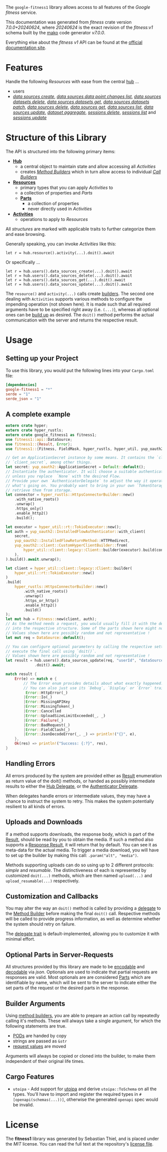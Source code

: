 <!---
DO NOT EDIT !
This file was generated automatically from 'src/generator/templates/api/README.md.mako'
DO NOT EDIT !
-->
The `google-fitness1` library allows access to all features of the *Google fitness* service.

This documentation was generated from *fitness* crate version *7.0.0+20240624*, where *20240624* is the exact revision of the *fitness:v1* schema built by the [mako](http://www.makotemplates.org/) code generator *v7.0.0*.

Everything else about the *fitness* *v1* API can be found at the
[official documentation site](https://developers.google.com/fit/rest/v1/get-started).
# Features

Handle the following *Resources* with ease from the central [hub](https://docs.rs/google-fitness1/7.0.0+20240624/google_fitness1/Fitness) ...

* users
 * [*data sources create*](https://docs.rs/google-fitness1/7.0.0+20240624/google_fitness1/api::UserDataSourceCreateCall), [*data sources data point changes list*](https://docs.rs/google-fitness1/7.0.0+20240624/google_fitness1/api::UserDataSourceDataPointChangeListCall), [*data sources datasets delete*](https://docs.rs/google-fitness1/7.0.0+20240624/google_fitness1/api::UserDataSourceDatasetDeleteCall), [*data sources datasets get*](https://docs.rs/google-fitness1/7.0.0+20240624/google_fitness1/api::UserDataSourceDatasetGetCall), [*data sources datasets patch*](https://docs.rs/google-fitness1/7.0.0+20240624/google_fitness1/api::UserDataSourceDatasetPatchCall), [*data sources delete*](https://docs.rs/google-fitness1/7.0.0+20240624/google_fitness1/api::UserDataSourceDeleteCall), [*data sources get*](https://docs.rs/google-fitness1/7.0.0+20240624/google_fitness1/api::UserDataSourceGetCall), [*data sources list*](https://docs.rs/google-fitness1/7.0.0+20240624/google_fitness1/api::UserDataSourceListCall), [*data sources update*](https://docs.rs/google-fitness1/7.0.0+20240624/google_fitness1/api::UserDataSourceUpdateCall), [*dataset aggregate*](https://docs.rs/google-fitness1/7.0.0+20240624/google_fitness1/api::UserDatasetAggregateCall), [*sessions delete*](https://docs.rs/google-fitness1/7.0.0+20240624/google_fitness1/api::UserSessionDeleteCall), [*sessions list*](https://docs.rs/google-fitness1/7.0.0+20240624/google_fitness1/api::UserSessionListCall) and [*sessions update*](https://docs.rs/google-fitness1/7.0.0+20240624/google_fitness1/api::UserSessionUpdateCall)




# Structure of this Library

The API is structured into the following primary items:

* **[Hub](https://docs.rs/google-fitness1/7.0.0+20240624/google_fitness1/Fitness)**
    * a central object to maintain state and allow accessing all *Activities*
    * creates [*Method Builders*](https://docs.rs/google-fitness1/7.0.0+20240624/google_fitness1/common::MethodsBuilder) which in turn
      allow access to individual [*Call Builders*](https://docs.rs/google-fitness1/7.0.0+20240624/google_fitness1/common::CallBuilder)
* **[Resources](https://docs.rs/google-fitness1/7.0.0+20240624/google_fitness1/common::Resource)**
    * primary types that you can apply *Activities* to
    * a collection of properties and *Parts*
    * **[Parts](https://docs.rs/google-fitness1/7.0.0+20240624/google_fitness1/common::Part)**
        * a collection of properties
        * never directly used in *Activities*
* **[Activities](https://docs.rs/google-fitness1/7.0.0+20240624/google_fitness1/common::CallBuilder)**
    * operations to apply to *Resources*

All *structures* are marked with applicable traits to further categorize them and ease browsing.

Generally speaking, you can invoke *Activities* like this:

```Rust,ignore
let r = hub.resource().activity(...).doit().await
```

Or specifically ...

```ignore
let r = hub.users().data_sources_create(...).doit().await
let r = hub.users().data_sources_delete(...).doit().await
let r = hub.users().data_sources_get(...).doit().await
let r = hub.users().data_sources_update(...).doit().await
```

The `resource()` and `activity(...)` calls create [builders][builder-pattern]. The second one dealing with `Activities`
supports various methods to configure the impending operation (not shown here). It is made such that all required arguments have to be
specified right away (i.e. `(...)`), whereas all optional ones can be [build up][builder-pattern] as desired.
The `doit()` method performs the actual communication with the server and returns the respective result.

# Usage

## Setting up your Project

To use this library, you would put the following lines into your `Cargo.toml` file:

```toml
[dependencies]
google-fitness1 = "*"
serde = "1"
serde_json = "1"
```

## A complete example

```Rust
extern crate hyper;
extern crate hyper_rustls;
extern crate google_fitness1 as fitness1;
use fitness1::api::DataSource;
use fitness1::{Result, Error};
use fitness1::{Fitness, FieldMask, hyper_rustls, hyper_util, yup_oauth2};

// Get an ApplicationSecret instance by some means. It contains the `client_id` and
// `client_secret`, among other things.
let secret: yup_oauth2::ApplicationSecret = Default::default();
// Instantiate the authenticator. It will choose a suitable authentication flow for you,
// unless you replace  `None` with the desired Flow.
// Provide your own `AuthenticatorDelegate` to adjust the way it operates and get feedback about
// what's going on. You probably want to bring in your own `TokenStorage` to persist tokens and
// retrieve them from storage.
let connector = hyper_rustls::HttpsConnectorBuilder::new()
    .with_native_roots()
    .unwrap()
    .https_only()
    .enable_http2()
    .build();

let executor = hyper_util::rt::TokioExecutor::new();
let auth = yup_oauth2::InstalledFlowAuthenticator::with_client(
    secret,
    yup_oauth2::InstalledFlowReturnMethod::HTTPRedirect,
    yup_oauth2::client::CustomHyperClientBuilder::from(
        hyper_util::client::legacy::Client::builder(executor).build(connector),
    ),
).build().await.unwrap();

let client = hyper_util::client::legacy::Client::builder(
    hyper_util::rt::TokioExecutor::new()
)
.build(
    hyper_rustls::HttpsConnectorBuilder::new()
        .with_native_roots()
        .unwrap()
        .https_or_http()
        .enable_http2()
        .build()
);
let mut hub = Fitness::new(client, auth);
// As the method needs a request, you would usually fill it with the desired information
// into the respective structure. Some of the parts shown here might not be applicable !
// Values shown here are possibly random and not representative !
let mut req = DataSource::default();

// You can configure optional parameters by calling the respective setters at will, and
// execute the final call using `doit()`.
// Values shown here are possibly random and not representative !
let result = hub.users().data_sources_update(req, "userId", "dataSourceId")
             .doit().await;

match result {
    Err(e) => match e {
        // The Error enum provides details about what exactly happened.
        // You can also just use its `Debug`, `Display` or `Error` traits
         Error::HttpError(_)
        |Error::Io(_)
        |Error::MissingAPIKey
        |Error::MissingToken(_)
        |Error::Cancelled
        |Error::UploadSizeLimitExceeded(_, _)
        |Error::Failure(_)
        |Error::BadRequest(_)
        |Error::FieldClash(_)
        |Error::JsonDecodeError(_, _) => println!("{}", e),
    },
    Ok(res) => println!("Success: {:?}", res),
}

```
## Handling Errors

All errors produced by the system are provided either as [Result](https://docs.rs/google-fitness1/7.0.0+20240624/google_fitness1/common::Result) enumeration as return value of
the doit() methods, or handed as possibly intermediate results to either the
[Hub Delegate](https://docs.rs/google-fitness1/7.0.0+20240624/google_fitness1/common::Delegate), or the [Authenticator Delegate](https://docs.rs/yup-oauth2/*/yup_oauth2/trait.AuthenticatorDelegate.html).

When delegates handle errors or intermediate values, they may have a chance to instruct the system to retry. This
makes the system potentially resilient to all kinds of errors.

## Uploads and Downloads
If a method supports downloads, the response body, which is part of the [Result](https://docs.rs/google-fitness1/7.0.0+20240624/google_fitness1/common::Result), should be
read by you to obtain the media.
If such a method also supports a [Response Result](https://docs.rs/google-fitness1/7.0.0+20240624/google_fitness1/common::ResponseResult), it will return that by default.
You can see it as meta-data for the actual media. To trigger a media download, you will have to set up the builder by making
this call: `.param("alt", "media")`.

Methods supporting uploads can do so using up to 2 different protocols:
*simple* and *resumable*. The distinctiveness of each is represented by customized
`doit(...)` methods, which are then named `upload(...)` and `upload_resumable(...)` respectively.

## Customization and Callbacks

You may alter the way an `doit()` method is called by providing a [delegate](https://docs.rs/google-fitness1/7.0.0+20240624/google_fitness1/common::Delegate) to the
[Method Builder](https://docs.rs/google-fitness1/7.0.0+20240624/google_fitness1/common::CallBuilder) before making the final `doit()` call.
Respective methods will be called to provide progress information, as well as determine whether the system should
retry on failure.

The [delegate trait](https://docs.rs/google-fitness1/7.0.0+20240624/google_fitness1/common::Delegate) is default-implemented, allowing you to customize it with minimal effort.

## Optional Parts in Server-Requests

All structures provided by this library are made to be [encodable](https://docs.rs/google-fitness1/7.0.0+20240624/google_fitness1/common::RequestValue) and
[decodable](https://docs.rs/google-fitness1/7.0.0+20240624/google_fitness1/common::ResponseResult) via *json*. Optionals are used to indicate that partial requests are responses
are valid.
Most optionals are are considered [Parts](https://docs.rs/google-fitness1/7.0.0+20240624/google_fitness1/common::Part) which are identifiable by name, which will be sent to
the server to indicate either the set parts of the request or the desired parts in the response.

## Builder Arguments

Using [method builders](https://docs.rs/google-fitness1/7.0.0+20240624/google_fitness1/common::CallBuilder), you are able to prepare an action call by repeatedly calling it's methods.
These will always take a single argument, for which the following statements are true.

* [PODs][wiki-pod] are handed by copy
* strings are passed as `&str`
* [request values](https://docs.rs/google-fitness1/7.0.0+20240624/google_fitness1/common::RequestValue) are moved

Arguments will always be copied or cloned into the builder, to make them independent of their original life times.

[wiki-pod]: http://en.wikipedia.org/wiki/Plain_old_data_structure
[builder-pattern]: http://en.wikipedia.org/wiki/Builder_pattern
[google-go-api]: https://github.com/google/google-api-go-client

## Cargo Features

* `utoipa` - Add support for [utoipa](https://crates.io/crates/utoipa) and derive `utoipa::ToSchema` on all
the types. You'll have to import and register the required types in `#[openapi(schemas(...))]`, otherwise the
generated `openapi` spec would be invalid.


# License
The **fitness1** library was generated by Sebastian Thiel, and is placed
under the *MIT* license.
You can read the full text at the repository's [license file][repo-license].

[repo-license]: https://github.com/Byron/google-apis-rsblob/main/LICENSE.md

